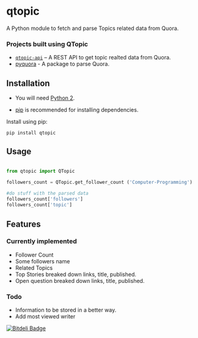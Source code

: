 # qtopic 

A Python module to fetch and parse Topics related data from Quora.

### Projects built using QTopic
* [`qtopic-api`](https://github.com/tapasweni-pathak/qtopic-api) – A REST API to get topic realted data from Quora.
* [pyquora](https://github.com/tapaswenipathak/pyQuora) - A package to parse Quora.


## Installation

* You will need [Python 2](https://www.python.org/download/). 

* [pip](http://pip.readthedocs.org/en/latest/installing.html) is recommended for installing dependencies.

Install using pip:

    pip install qtopic

## Usage

```python

from qtopic import QTopic

followers_count = QTopic.get_follower_count ('Computer-Programming')
    
#do stuff with the parsed data
followers_count['followers']
followers_count['topic']

```

## Features
### Currently implemented

* Follower Count
* Some followers name 
* Related Topics
* Top Stories
    breaked down links, title, published. 
* Open question
    breaked down links, title, published. 


### Todo
* Information to be stored in a better way.  
* Add most viewed writer

[![Bitdeli Badge](https://d2weczhvl823v0.cloudfront.net/tapasweni-pathak/pyqtopic/trend.png)](https://bitdeli.com/free "Bitdeli Badge")
